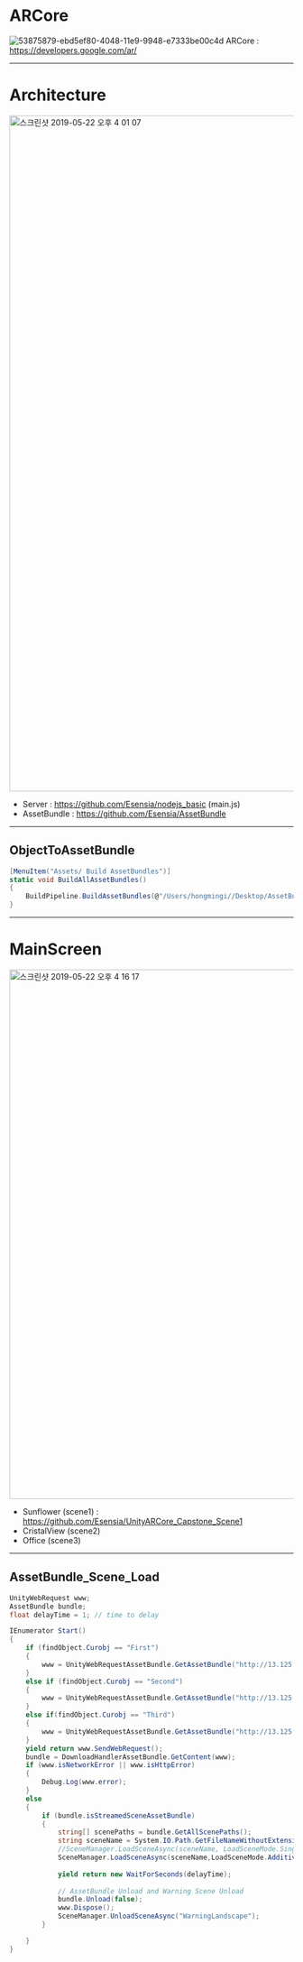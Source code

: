 # ARCore
![53875879-ebd5ef80-4048-11e9-9948-e7333be00c4d](https://user-images.githubusercontent.com/41403898/56416777-d6e9ae80-62cc-11e9-9a57-536e497fa02e.png)
ARCore : https://developers.google.com/ar/ <br>  
***

# Architecture
<img width="1199" alt="스크린샷 2019-05-22 오후 4 01 07" src="https://user-images.githubusercontent.com/41403898/58153863-23008800-7cab-11e9-9938-22c8fd124b8a.png">

* Server : https://github.com/Esensia/nodejs_basic (main.js) <br> 
* AssetBundle : https://github.com/Esensia/AssetBundle <br>
***
## ObjectToAssetBundle
```C#
[MenuItem("Assets/ Build AssetBundles")]
static void BuildAllAssetBundles()
{
    BuildPipeline.BuildAssetBundles(@"/Users/hongmingi//Desktop/AssetBundle", BuildAssetBundleOptions.ChunkBasedCompression,BuildTarget.Android);
}
```
***

# MainScreen
<img width="939" alt="스크린샷 2019-05-22 오후 4 16 17" src="https://user-images.githubusercontent.com/41403898/58154602-f8173380-7cac-11e9-880f-48003c26ea53.png">

* Sunflower    (scene1) : https://github.com/Esensia/UnityARCore_Capstone_Scene1 <br>
* CristalView  (scene2)<br>
* Office       (scene3)<br>

***

## AssetBundle_Scene_Load
```C#
UnityWebRequest www;
AssetBundle bundle;
float delayTime = 1; // time to delay

IEnumerator Start()
{
    if (findObject.Curobj == "First")
    {
        www = UnityWebRequestAssetBundle.GetAssetBundle("http://13.125.111.193/scene1/scene_1");
    } 
    else if (findObject.Curobj == "Second")
    {
        www = UnityWebRequestAssetBundle.GetAssetBundle("http://13.125.111.193/scene2and/scene_2");
    }
    else if(findObject.Curobj == "Third")
    {
        www = UnityWebRequestAssetBundle.GetAssetBundle("http://13.125.111.193/scene3/scene_3");
    }
    yield return www.SendWebRequest();
    bundle = DownloadHandlerAssetBundle.GetContent(www);
    if (www.isNetworkError || www.isHttpError)
    {
        Debug.Log(www.error);
    }
    else
    {
        if (bundle.isStreamedSceneAssetBundle)
        {
            string[] scenePaths = bundle.GetAllScenePaths();
            string sceneName = System.IO.Path.GetFileNameWithoutExtension(scenePaths[0]);
            //SceneManager.LoadSceneAsync(sceneName, LoadSceneMode.Single);
            SceneManager.LoadSceneAsync(sceneName,LoadSceneMode.Additive);
            
            yield return new WaitForSeconds(delayTime); 
            
            // AssetBundle Unload and Warning Scene Unload 
            bundle.Unload(false);
            www.Dispose();
            SceneManager.UnloadSceneAsync("WarningLandscape");
        }

    }
}
```
